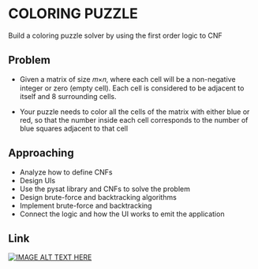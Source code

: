 # COLORING PUZZLE
Build a coloring puzzle solver by using the first order logic to 
CNF

## Problem

- Given a matrix of size 𝑚×𝑛, where each cell will be a non-negative integer or zero (empty cell). Each cell is considered to be adjacent to itself and 8 surrounding cells.

- Your puzzle needs to color all the cells of the matrix with either blue or red, so that the number inside each cell corresponds to the number of blue squares adjacent to that cell

## Approaching

- Analyze how to define CNFs
- Design UIs
- Use the pysat library and CNFs to solve the problem
- Design brute-force and backtracking algorithms
- Implement brute-force and backtracking
- Connect the logic and how the UI works to emit the application

## Link
[![IMAGE ALT TEXT HERE](https://img.youtube.com/vi/Ly3fOBrl_Es/0.jpg)](https://www.youtube.com/watch?v=Ly3fOBrl_Es)
